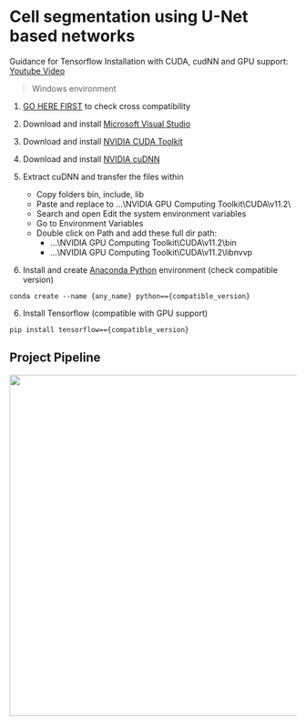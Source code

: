 # Cell segmentation using U-Net based networks

Guidance for Tensorflow Installation with CUDA, cudNN and GPU support: [Youtube Video](https://www.youtube.com/watch?v=hHWkvEcDBO0)

> Windows environment   

1. [GO HERE FIRST](https://www.tensorflow.org/install/source#gpu) to check cross compatibility

2. Download and install [Microsoft Visual Studio](https://visualstudio.microsoft.com/vs/community/)

3. Download and install [NVIDIA CUDA Toolkit](https://developer.nvidia.com/cuda-toolkit-archive)

4. Download and install [NVIDIA cuDNN](https://developer.nvidia.com/cudnn)

6. Extract cuDNN and transfer the files within
   - Copy folders bin, include, lib
   - Paste and replace to ...\NVIDIA GPU Computing Toolkit\CUDA\v11.2\
   - Search and open Edit the system environment variables
   - Go to Environment Variables
   - Double click on Path and add these full dir path:
     - ...\NVIDIA GPU Computing Toolkit\CUDA\v11.2\bin
     - ...\NVIDIA GPU Computing Toolkit\CUDA\v11.2\libnvvp

8. Install and create [Anaconda Python](https://www.anaconda.com/download) environment (check compatible version)
```
conda create --name {any_name} python=={compatible_version}
```
6. Install Tensorflow (compatible with GPU support)
```
pip install tensorflow=={compatible_version}
```

## Project Pipeline

<img src="https://user-images.githubusercontent.com/76240694/192287299-3f67b4fd-c844-4398-aa33-6a4717ffd59d.png" width="600">
